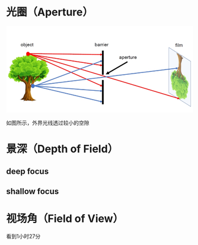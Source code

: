 # 光圈（Aperture）

![](成像原理_1.png)

如图所示，外界光线透过较小的空隙


# 景深（Depth of Field）

## deep focus

## shallow focus


# 视场角（Field of View）

看到1小时27分

